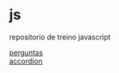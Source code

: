 # js

repositorio de treino javascript

<a href="https://erick100-code.github.io/js/meus_ex/perguntas/html/index.html">perguntas</a>
<br>
<a href="https://erick100-code.github.io/js/meus_ex/accordions/index.html">accordion</a>